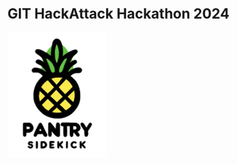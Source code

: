 # GIT HackAttack Hackathon 2024
<!-- Using HTML <img> tag to resize the image -->
<img src="unnamed.jpg" alt="GitHub Logo" width="200"/>
